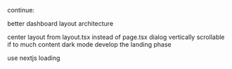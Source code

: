 continue:

better dashboard layout architecture

center layout from layout.tsx instead of page.tsx
dialog vertically scrollable if to much content
dark mode
develop the landing phase

use nextjs loading
